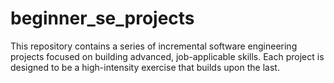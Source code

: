 # beginner_se_projects
This repository contains a series of incremental software engineering projects focused on building advanced, job-applicable skills. Each project is designed to be a high-intensity exercise that builds upon the last.
